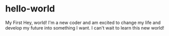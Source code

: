 # hello-world
My First
Hey, world! I'm a new coder and am excited to change my life and develop my future into something I want. I can't wait to learn this new world!
